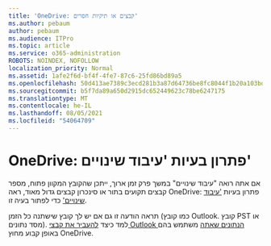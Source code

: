 ```yaml
---
title: 'OneDrive: קבצים או תיקיות חסרים'
ms.author: pebaum
author: pebaum
ms.audience: ITPro
ms.topic: article
ms.service: o365-administration
ROBOTS: NOINDEX, NOFOLLOW
localization_priority: Normal
ms.assetid: 1afe2f6d-bf4f-4fe7-87c6-25fd86bd89a5
ms.openlocfilehash: 50d413ae7389c3ecd281b3a87d64736be8fc8044f1b20a103bd3f45c97473502
ms.sourcegitcommit: b5f7da89a650d2915dc652449623c78be6247175
ms.translationtype: MT
ms.contentlocale: he-IL
ms.lasthandoff: 08/05/2021
ms.locfileid: "54064709"
---
```

# <a name="onedrive-troubleshoot-processing-changes"></a>OneDrive: פתרון בעיות 'עיבוד שינויים'

אם אתה רואה "עיבוד שינויים" במשך פרק זמן ארוך, ייתכן שהקובץ המקוון פתוח, מספר קבצים תקועים בתור או סינכרון קבצים גדול מאוד, ראה OneDrive: פתרון בעיות ['עיבוד שינויים'](https://support.office.com/article/onedrive-is-stuck-on-processing-changes-b386b813-9b66-4e47-8c4c-2b45533edccd) כדי לפתור בעיה זו.

תראה הודעה זו גם אם יש לך קובץ שישתנה כל הזמן (כמו קובץ Outlook. קובץ PST או מסד נתונים). למד כיצד [להעביר את קבצי Outlook הנתונים שאתה](https://support.office.com/article/how-to-remove-an-outlook-pst-data-file-from-onedrive-b6b9e522-59bd-40f7-949f-168d0aa9b38e) משתמש בהם באופן קבוע מחוץ OneDrive.
